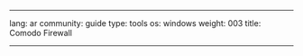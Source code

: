 

---

lang: ar
community: guide
type: tools
os: windows
weight: 003
title: Comodo Firewall

---

<stub>

